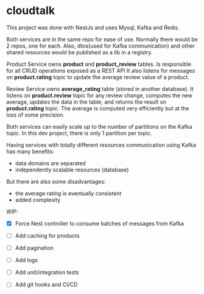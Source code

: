 # cloudtalk

This project was done with NestJs and uses Mysql, Kafka and Redis.

Both services are in the same repo for ease of use. 
Normally there would be 2 repos, one for each. 
Also, dtos(used for Kafka communication) and other shared resources would be published as a lib in a registry.

Product Service owns **product** and **product_review** tables. 
Is responsible for all CRUD operations exposed as a REST API
It also listens for messages on **product.rating** topic to update the average review value of a product.

Review Service owns **average_rating** table (stored in another database). 
It listens on **product.review** topic for any review change, computes the new average, updates the data in the table, and returns the result on **product.rating** topic.
The average is computed very efficiently but at the loss of some precision.

Both services can easily scale up to the number of partitions on the Kafka topic. In this dev project, there is only 1 partition per topic.

Having services with totally different resources communication using Kafka has many benefits:
- data domains are separated
- independently scalable resources (database)

But there are also some disadvantages:
- the average rating is eventually consistent
- added complexity

WIP:
- [x] Force Nest controller to consume batches of messages from Kafka
- [ ] Add caching for products
- [ ] Add pagination
- [ ] Add logs
- [ ] Add unit/integration tests
- [ ] Add git hooks and CI/CD

